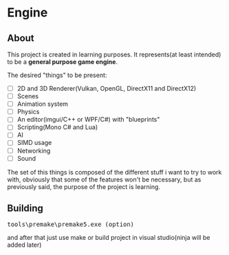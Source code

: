 # Engine

## About

This project is created in learning purposes. It represents(at least intended) to be 
a **general purpose game engine**. 

The desired "things" to be present:
- [ ] 2D and 3D Renderer(Vulkan, OpenGL, DirectX11 and DirectX12)
- [ ] Scenes 
- [ ] Animation system
- [ ] Physics 
- [ ] An editor(imgui/C++ or WPF/C#) with "blueprints"
- [ ] Scripting(Mono C# and Lua)
- [ ] AI
- [ ] SIMD usage
- [ ] Networking
- [ ] Sound 

The set of this things is composed of the different stuff i want to try to work with,
obviously that some of the features won't be necessary, but as previously said, the purpose of the 
project is learning.

## Building 

<pre>tools\premake\premake5.exe (option)</pre>

and after that just use make or build project in visual studio(ninja will be added later)
